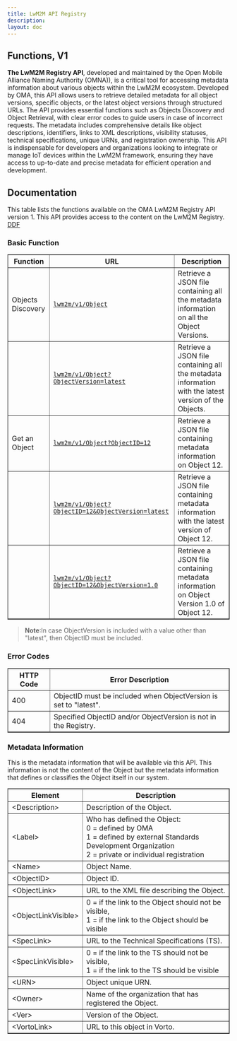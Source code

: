 ```yaml
---
title: LwM2M API Registry
description:
layout: doc
---
```

## Functions, V1

<strong>The LwM2M Registry API</strong>, developed and maintained by the Open Mobile Alliance Naming Authority (OMNA)), is a critical tool for accessing metadata information about various objects within the LwM2M ecosystem. Developed by OMA, this API allows users to retrieve detailed metadata for all object versions, specific objects, or the latest object versions through structured URLs. The API provides essential functions such as Objects Discovery and Object Retrieval, with clear error codes to guide users in case of incorrect requests. The metadata includes comprehensive details like object descriptions, identifiers, links to XML descriptions, visibility statuses, technical specifications, unique URNs, and registration ownership. This API is indispensable for developers and organizations looking to integrate or manage IoT devices within the LwM2M framework, ensuring they have access to up-to-date and precise metadata for efficient operation and development.

## Documentation
This table lists the functions available on the OMA LwM2M Registry API version 1. This API provides access to the content on the LwM2M Registry. [DDF](https://raw.githubusercontent.com/OpenMobileAlliance/lwm2m-registry/refs/heads/prod/DDF.xml)

### Basic Function

<table border="1" cellpadding="5" cellspacing="0">
    <thead>
        <tr>
            <th>Function</th>
            <th>URL</th>
            <th>Description</th>
        </tr>
    </thead>
    <tbody>
        <tr>
            <td>Objects Discovery</td>
            <td><a href="http://www.openmobilealliance.org/api/lwm2m/v1/Object" target="_blank"><code>lwm2m/v1/Object</code></a></td>
            <td>Retrieve a JSON file containing all the metadata information on all the Object Versions.</td>
        </tr>
        <tr>
            <td></td>
            <td><a href="http://www.openmobilealliance.org/api/lwm2m/v1/Object?ObjectVersion=latest" target="_blank"><code>lwm2m/v1/Object?ObjectVersion=latest</code></a></td>
            <td>Retrieve a JSON file containing all the metadata information with the latest version of the Objects.</td>
        </tr>
        <tr>
            <td>Get an Object</td>
            <td><a href="http://www.openmobilealliance.org/api/lwm2m/v1/Object?ObjectID=12" target="_blank"><code>lwm2m/v1/Object?ObjectID=12</code></a></td>
            <td>Retrieve a JSON file containing metadata information on Object 12.</td>
        </tr>
        <tr>
            <td></td>
            <td><a href="http://www.openmobilealliance.org/api/lwm2m/v1/Object?ObjectID=12&ObjectVersion=latest" target="_blank"><code>lwm2m/v1/Object?ObjectID=12&amp;ObjectVersion=latest</code></a></td>
            <td>Retrieve a JSON file containing metadata information with the latest version of Object 12.</td>
        </tr>
        <tr>
            <td></td>
            <td><a href="http://www.openmobilealliance.org/api/lwm2m/v1/Object?ObjectID=12&ObjectVersion=1.0" target="_blank"><code>lwm2m/v1/Object?ObjectID=12&amp;ObjectVersion=1.0</code></a></td>
            <td>Retrieve a JSON file containing metadata information on Object Version 1.0 of Object 12.</td>
        </tr>
    </tbody>
</table>

> __Note__:In case ObjectVersion is included with a value other than "latest", then ObjectID must be included.</p>

### Error Codes
<table border="1" cellpadding="5" cellspacing="0">
    <thead>
        <tr>
            <th>HTTP Code</th>
            <th>Error Description</th>
        </tr>
    </thead>
    <tbody>
        <tr>
            <td>400</td>
            <td>ObjectID must be included when ObjectVersion is set to "latest".</td>
        </tr>
        <tr>
            <td>404</td>
            <td>Specified ObjectID and/or ObjectVersion is not in the Registry.</td>
        </tr>
    </tbody>
</table>

### Metadata Information
This is the metadata information that will be available via this API. This information is not the content of the Object but the metadata information that defines or classifies the Object itself in our system.

<table border="1" cellpadding="5" cellspacing="0">
    <thead>
        <tr>
            <th>Element</th>
            <th>Description</th>
        </tr>
    </thead>
    <tbody>
        <tr>
            <td>&lt;Description&gt;</td>
            <td>Description of the Object.</td>
        </tr>
        <tr>
            <td>&lt;Label&gt;</td>
            <td>Who has defined the Object:<br>
                0 = defined by OMA<br>
                1 = defined by external Standards Development Organization<br>
                2 = private or individual registration
            </td>
        </tr>
        <tr>
            <td>&lt;Name&gt;</td>
            <td>Object Name.</td>
        </tr>
        <tr>
            <td>&lt;ObjectID&gt;</td>
            <td>Object ID.</td>
        </tr>
        <tr>
            <td>&lt;ObjectLink&gt;</td>
            <td>URL to the XML file describing the Object.</td>
        </tr>
        <tr>
            <td>&lt;ObjectLinkVisible&gt;</td>
            <td>0 = if the link to the Object should not be visible,<br>
                1 = if the link to the Object should be visible
            </td>
        </tr>
        <tr>
            <td>&lt;SpecLink&gt;</td>
            <td>URL to the Technical Specifications (TS).</td>
        </tr>
        <tr>
            <td>&lt;SpecLinkVisible&gt;</td>
            <td>0 = if the link to the TS should not be visible,<br>
                1 = if the link to the TS should be visible
            </td>
        </tr>
        <tr>
            <td>&lt;URN&gt;</td>
            <td>Object unique URN.</td>
        </tr>
        <tr>
            <td>&lt;Owner&gt;</td>
            <td>Name of the organization that has registered the Object.</td>
        </tr>
        <tr>
            <td>&lt;Ver&gt;</td>
            <td>Version of the Object.</td>
        </tr>
        <tr>
            <td>&lt;VortoLink&gt;</td>
            <td>URL to this object in Vorto.</td>
        </tr>
    </tbody>
</table>

